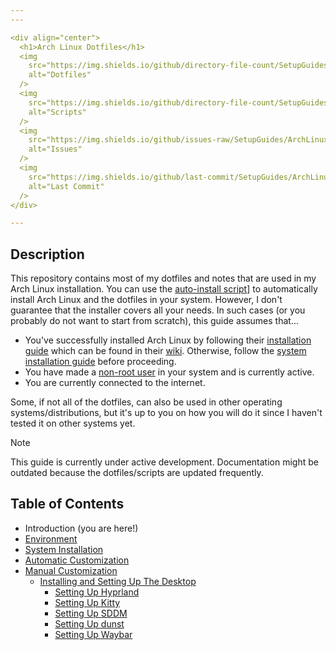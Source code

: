 ```yaml
---
---

<div align="center">
  <h1>Arch Linux Dotfiles</h1>
  <img
    src="https://img.shields.io/github/directory-file-count/SetupGuides/ArchLinux/dotfiles?color=%23cba6f7&label=Dotfiles&style=for-the-badge"
    alt="Dotfiles"
  />
  <img
    src="https://img.shields.io/github/directory-file-count/SetupGuides/ArchLinux/scripts?color=%23b4befe&label=Scripts&style=for-the-badge"
    alt="Scripts"
  />
  <img
    src="https://img.shields.io/github/issues-raw/SetupGuides/ArchLinux?color=%23f38ba8&style=for-the-badge"
    alt="Issues"
  />
  <img
    src="https://img.shields.io/github/last-commit/SetupGuides/ArchLinux?color=%23f9e2af&style=for-the-badge"
    alt="Last Commit"
  />
</div>

---
```


## Description

This repository contains most of my dotfiles and notes that are used in my Arch Linux installation. You can use the [auto-install script](Contents/Automatic%20Customization.md)] to automatically install Arch Linux and the dotfiles in your system.
However, I don't guarantee that the installer covers all your needs. In such cases (or you probably do not want to start from scratch), this guide assumes that...

- You've successfully installed Arch Linux by following their
  [installation guide](https://wiki.archlinux.org/title/Installation_guide)
  which can be found in their [wiki](https://wiki.archlinux.org/). Otherwise, follow the [system installation guide](Contents/System%20Installation.md) before proceeding.
- You have made a [non-root user](./Contents/System%20Installation.md#add-a-non-root-user-account) in your system and is currently active.
- You are currently connected to the internet.

Some, if not all of the dotfiles, can also be used in other operating systems/distributions, but it's up to you on how you will do it since I haven't tested it on other systems yet.

> [!NOTE]
> 
> This guide is currently under active development. Documentation might be outdated because the dotfiles/scripts are updated frequently.

## Table of Contents

- Introduction (you are here!)
- [Environment](Contents/Environment.md)
- [System Installation](Contents/System%20Installation.md)
- [Automatic Customization](Contents/Automatic%20Customization.md)
- [Manual Customization](Contents/Manual%20Customization.md)
	- [Installing and Setting Up The Desktop](Contents/Installing%20and%20Setting%20Up%20The%20Desktop.md)
		- [Setting Up Hyprland](Contents/Setting%20Up%20Hyprland.md)
		- [Setting Up Kitty](Contents/Setting%20Up%20Kitty.md)
		- [Setting Up SDDM](Contents/Setting%20Up%20SDDM.md)
		- [Setting Up dunst](Contents/Setting%20Up%20dunst.md)
		- [Setting Up Waybar](Contents/Setting%20Up%20Waybar.md)
